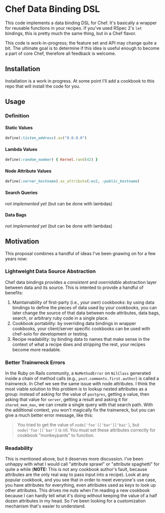 # Chef Data Binding DSL

This code implements a data binding DSL for Chef. It's basically a
wrapper for reusable functions in your recipes. If you've used RSpec
2's `let` bindings, this is pretty much the same thing, but in a Chef
flavor.

This code is work-in-progress; the feature set and API may change quite
a bit. The ultimate goal is to determine if this idea is useful enough
to become a part of core Chef, therefore all feedback is welcome.

## Installation

Installation is a work in progress. At some point I'll add a cookbook to
this repo that will install the code for you.

## Usage

### Definition

#### Static Values

```ruby
define(:listen_address).as("0.0.0.0")
```

#### Lambda Values

```ruby
define(:random_number) { Kernel.rand(42) }
```

#### Node Attribute Values

```ruby
define(:server_hostname).as_attribute(:ec2, :public_hostname)
```

#### Search Queries

_not implemented yet_ (but can be done with lambdas)

#### Data Bags

_not implemented yet_ (but can be done with lambdas)

## Motivation

This proposal combines a handful of ideas I've been gnawing on for a few
years now:

### Lightweight Data Source Abstraction

Chef data bindings provides a _consistent_ and _overridable_ abstraction
layer between data and its source. This is intented to provide a handful
of benefits:

1. Maintainability of first-party (i.e., *your own*) cookbooks: by using
   data bindings to define the pieces of data used by your cookbooks,
   you can later change the source of that data between node attributes,
   data bags, search, or arbitrary ruby code in a single place.
2. Cookbook portability: by overriding data bindings in wrapper
   cookbooks, your client/server specific cookbooks can be used with
   chef-solo for development or testing.
3. Recipe readability: by binding data to names that make sense in the
   context of what a recipe does and stripping the rest, your recipes
   become more readable.

### Better Trainwreck Errors

In the Ruby on Rails community, a `NoMethodError` on `NilClass`
generated inside a chain of method calls (e.g.,
`post.comments.first.author`) is called a trainwreck. In Chef we see the
same issue with node attributes. I think the most viable solution to
this problem is to lookup nested attributes as a group: instead of
asking for the value of `postgres`, getting a value, then asking that
value for `server`, getting a result and asking it for `shared_mem_max`,
we can create a single query with that search path. With the additional
context, you won't magically fix the trainwreck, but you can give a much
better error message, like this:

> You tried to get the value of `node['foo']['bar']['baz']`, but
`node['foo']['bar']` is nil. You must set these attributes correctly for
cookbook "monkeypants" to function.

### Readability

This is mentioned above, but it deserves more discussion.  I've been
unhappy with what I would call "attribute sprawl" or "attribute
spaghetti" for quite a while (<strong>NOTE:</strong> This is not any
cookbook author's fault, because attributes are the only real way to
pass input into a recipe). Look at any popular cookbook, and you see
that in order to meet everyone's use case, you have attributes for
everything, even attributes used as keys to look up other attributes.
This drives me nuts when I'm reading a new cookbook because I can hardly
tell what it's doing without keeping the value of a half dozen
attributes in my head.  So I've been looking for a customization
mechanism that's easier to understand.

